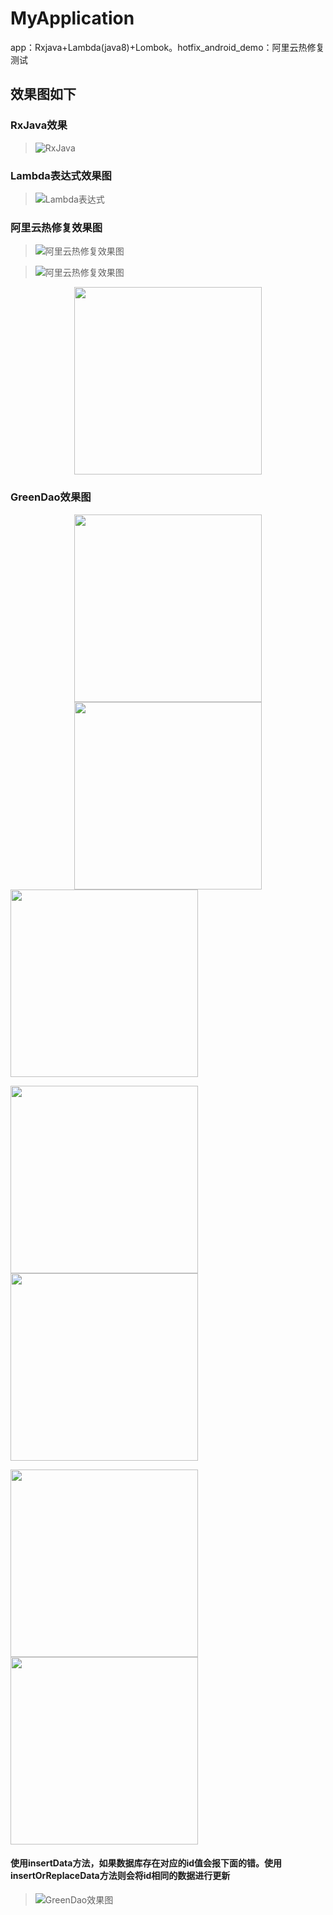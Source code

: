 # MyApplication
app：Rxjava+Lambda(java8)+Lombok。hotfix_android_demo：阿里云热修复测试

## 效果图如下

### RxJava效果
>![RxJava](doc/pic_rxjava.png)

### Lambda表达式效果图
>![Lambda表达式](doc/pic_lambda.png)

### 阿里云热修复效果图

>![阿里云热修复效果图](doc/pic_hotfix_alibaba.png)

>![阿里云热修复效果图](doc/pic_hotfixapp_homeac_mix.jpg)

<div align="center">
 <img src="https://raw.github.com/yueyue10/MyApplication/master/doc/pic_hotfixapp_restestac_mix.jpg" width="300"  />
 </div>

### GreenDao效果图

<div align="center">
<img src="https://raw.github.com/yueyue10/MyApplication/master/doc/pic_greendao_student.jpg" width="300"  />

<img src="https://raw.github.com/yueyue10/MyApplication/master/doc/pic_greendao_message.jpg" width="300" />
</div>
 
<img src="doc/pic_greendao_recomdroute.jpg" width="300" hegiht="500" align="center"/> 

<img src="doc/pic_greendao_remid1.jpg" width="300" hegiht="500" /> <img src="doc/pic_green_dao_remind2.jpg" width="300" hegiht="500" />
 
<img src="doc/pic_greendao_jsonlist.jpg" width="300" hegiht="500" /> <img src="doc/pic_greendao_jsonstr.jpg" width="300" hegiht="500" />

#### 使用insertData方法，如果数据库存在对应的id值会报下面的错。使用insertOrReplaceData方法则会将id相同的数据进行更新
>![GreenDao效果图](doc/pic_greendao_error.png)

